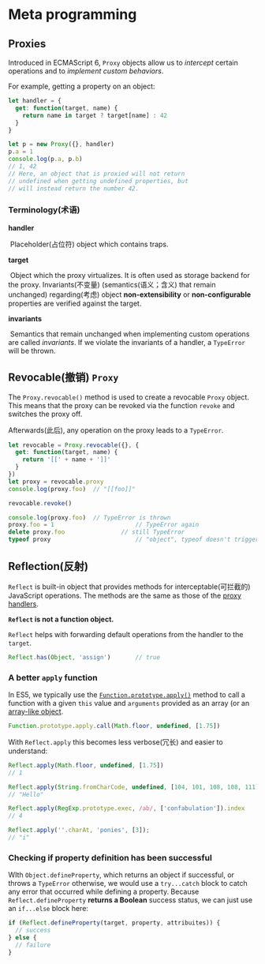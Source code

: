 # Meta programming

## Proxies

Introduced in ECMAScript 6, `Proxy` objects allow us to *intercept* certain operations and to *implement custom behaviors*.

For example, getting a property on an object:

```js
let handler = {
  get: function(target, name) {
    return name in target ? target[name] : 42
  }
}

let p = new Proxy({}, handler)
p.a = 1
console.log(p.a, p.b)
// 1, 42
// Here, an object that is proxied will not return
// undefined when getting undefined properties, but 
// will instead return the number 42.
```

### Terminology(术语)

**handler**

​	Placeholder(占位符) object which contains traps.

**target**

​	Object which the proxy virtualizes. It is often used as storage backend for the proxy. Invariants(不变量) (semantics(语义；含义) that remain unchanged) regarding(考虑) object **non-extensibility** or **non-configurable** properties are verified against the target.

**invariants**

​	Semantics that remain unchanged when implementing custom operations are called *invariants*. If we violate the invariants of a handler, a `TypeError` will be thrown.

## Revocable(撤销) `Proxy`

The `Proxy.revocable()` method is used to create a revocable `Proxy` object. This means that the proxy can be revoked via the function `revoke` and switches the proxy off.

Afterwards(此后), any operation on the proxy leads to a `TypeError`.

```js
let revocable = Proxy.revocable({}, {
  get: function(target, name) {
    return '[[' + name + ']]'
  }
})
let proxy = revocable.proxy
console.log(proxy.foo)	// "[[foo]]"

revocable.revoke()

console.log(proxy.foo)	// TypeError is thrown
proxy.foo = 1						// TypeError again
delete proxy.foo				// still TypeError
typeof proxy						// "object", typeof doesn't trigger any trap
```

## Reflection(反射)

`Reflect` is built-in object that provides methods for interceptable(可拦截的) JavaScript operations. The methods are the same as those of the [proxy handlers]().

**`Reflect` is not a function object.**

`Reflect` helps with forwarding default operations from the handler to the `target`.

```js
Reflect.has(Object, 'assign')		// true
```

### A better `apply` function

In ES5, we typically use the [`Function.prototype.apply()`](https://wiki.developer.mozilla.org/en-US/docs/Web/JavaScript/Reference/Global_Objects/Function/apply) method to call a function with a given `this` value and `arguments` provided as an array (or an [array-like object]().

```js
Function.prototype.apply.call(Math.floor, undefined, [1.75])
```

With `Reflect.apply` this becomes less verbose(冗长) and easier to understand:

```js
Reflect.apply(Math.floor, undefined, [1.75])
// 1

Reflect.apply(String.fromCharCode, undefined, [104, 101, 108, 108, 111])
// "Hello"

Reflect.apply(RegExp.prototype.exec, /ab/, ['confabulation']).index
// 4

Reflect.apply(''.charAt, 'ponies', [3]);
// "i"
```

### Checking if property definition has been successful

WIth `Object.defineProperty`, which returns an object if successful, or throws a `TypeError` otherwise, we would use a `try...catch` block to catch any error that occurred while defining a property. Because `Reflect.defineProperty` **returns a Boolean** success status, we can just use an `if...else` block here:

```js
if (Reflect.defineProperty(target, property, attribuites)) {
  // success
} else {
  // failure
}
```

